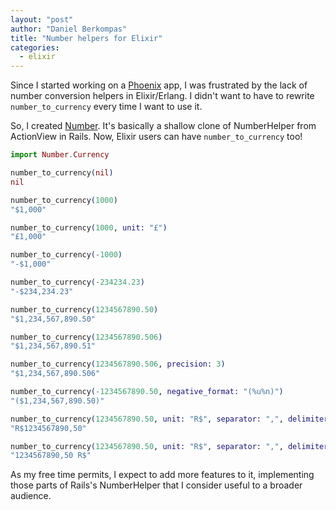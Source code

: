 ```yaml
---
layout: "post"
author: "Daniel Berkompas"
title: "Number helpers for Elixir"
categories:
  - elixir
---
```


Since I started working on a [Phoenix](http://phoenixframework.org) app, I was
frustrated by the lack of number conversion helpers in Elixir/Erlang. I didn't
want to have to rewrite `number_to_currency` every time I want to use it.

So, I created [Number](https://github.com/danielberkompas/number). It's
basically a shallow clone of NumberHelper from ActionView in Rails.  Now, Elixir
users can have `number_to_currency` too!

```elixir
import Number.Currency

number_to_currency(nil)
nil

number_to_currency(1000)
"$1,000"

number_to_currency(1000, unit: "£")
"£1,000"

number_to_currency(-1000)
"-$1,000"

number_to_currency(-234234.23)
"-$234,234.23"

number_to_currency(1234567890.50)
"$1,234,567,890.50"

number_to_currency(1234567890.506)
"$1,234,567,890.51"

number_to_currency(1234567890.506, precision: 3)
"$1,234,567,890.506"

number_to_currency(-1234567890.50, negative_format: "(%u%n)")
"($1,234,567,890.50)"

number_to_currency(1234567890.50, unit: "R$", separator: ",", delimiter: "")
"R$1234567890,50"

number_to_currency(1234567890.50, unit: "R$", separator: ",", delimiter: "", format: "%n %u")
"1234567890,50 R$"
```

As my free time permits, I expect to add more features to it, implementing those
parts of Rails's NumberHelper that I consider useful to a broader audience.
